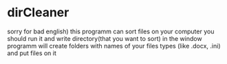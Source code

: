 # dirCleaner
sorry for bad english)
this programm can sort files on your computer
you should run it and write directory(that you want to sort) in the window
programm will create folders with names of your files types (like .docx, .ini) and put files on it
